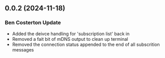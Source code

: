 ## 0.0.2 (2024-11-18)
### Ben Costerton Update

- Added the deivce handling for 'subscription list' back in
- Removed a fait bit of mDNS output to clean up terminal
- Removed the connection status appended to the end of all subscrition messages
